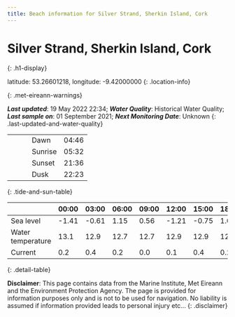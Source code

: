 ```yaml
---
title: Beach information for Silver Strand, Sherkin Island, Cork
---
```

# Silver Strand, Sherkin Island, Cork 
{: .h1-display}

latitude: 53.26601218, longitude: -9.42000000
{: .location-info}


{: .met-eireann-warnings}

___Last updated___: 19 May 2022 22:34; ___Water Quality___: Historical Water Quality;
___Last sample on___: 01 September 2021; ___Next Monitoring Date___: Unknown
{: .last-updated-and-water-quality}

|   |   |   |   |   |
|---|---|---|---|---|
|   |   |   | Dawn  | 04:46 |
|   |   |   | Sunrise  | 05:32 |
|   |   |   | Sunset  | 21:36 |
|   |   |   | Dusk  | 22:23 |
{: .tide-and-sun-table}

<div></div>

| | 00:00 | 03:00 | 06:00 | 09:00 | 12:00 | 15:00 | 18:00 | 21:00 |
|---|---|---|---|---|---|---|---|---|
| Sea level | -1.41 | -0.61 | 1.15 | 0.56| -1.21 | -0.75 | 1.02 | 0.78 |
| Water temperature | 13.1 | 12.9 | 12.7 | 12.7 | 12.9 | 12.9 | 12.8 | 12.8 |
| Current | 0.2 | 0.4 | 0.2 | 0.0 | 0.1| 0.4 | 0.2 | 0.0 |
{: .detail-table}

__Disclaimer__: This page contains data from the Marine Institute,
Met Eireann and the Environment Protection Agency. The page is provided for
information purposes only and is not to be used for navigation. No liability
is assumed if information provided leads to personal injury etc...
{: .disclaimer}